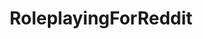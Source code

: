 ---
title: RoleplayingForReddit
crosslinks:
- Roleplay
- YouEnterADungeon
- oceanworld
- AoTRP
- Thaltar
---